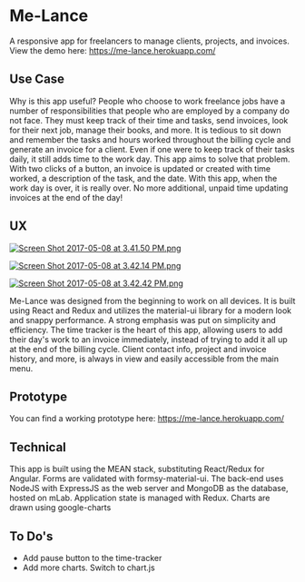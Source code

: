 # Me-Lance
A responsive app for freelancers to manage clients, projects, and invoices. View the demo here: https://me-lance.herokuapp.com/

## Use Case
Why is this app useful? People who choose to work freelance jobs have a number of responsibilities that people who are employed by a company do not face. They must keep track of their time and tasks, send invoices, look for their next job, manage their books, and more. It is tedious to sit down and remember the tasks and hours worked throughout the billing cycle and generate an invoice for a client. Even if one were to keep track of their tasks daily, it still adds time to the work day. This app aims to solve that problem. With two clicks of a button, an invoice is updated or created with time worked, a description of the task, and the date. With this app, when the work day is over, it is really over. No more additional, unpaid time updating invoices at the end of the day!

## UX
[![Screen Shot 2017-05-08 at 3.41.50 PM.png](https://s13.postimg.org/jrwbyyonb/Screen_Shot_2017-05-08_at_3.41.50_PM.png)](https://postimg.org/image/6nqrm9wlf/)

[![Screen Shot 2017-05-08 at 3.42.14 PM.png](https://s13.postimg.org/so742wf9j/Screen_Shot_2017-05-08_at_3.42.14_PM.png)](https://postimg.org/image/5zhx3bxvn/)

[![Screen Shot 2017-05-08 at 3.42.42 PM.png](https://s1.postimg.org/4pcmrgt4v/Screen_Shot_2017-05-08_at_3.42.42_PM.png)](https://postimg.org/image/8yhctmwe3/)

Me-Lance was designed from the beginning to work on all devices. It is built using React and Redux and utilizes the material-ui library for a modern look and snappy performance. A strong emphasis was put on simplicity and efficiency. The time tracker is the heart of this app, allowing users to add their day's work to an invoice immediately, instead of trying to add it all up at the end of the billing cycle. Client contact info, project and invoice history, and more, is always in view and easily accessible from the main menu.

## Prototype
You can find a working prototype here: https://me-lance.herokuapp.com/


## Technical
This app is built using the MEAN stack, substituting React/Redux for Angular. Forms are validated with formsy-material-ui. The back-end uses NodeJS with ExpressJS as the web server and MongoDB as the database, hosted on mLab.
Application state is managed with Redux.
Charts are drawn using google-charts

## To Do's
  * Add pause button to the time-tracker
  * Add more charts. Switch to chart.js
